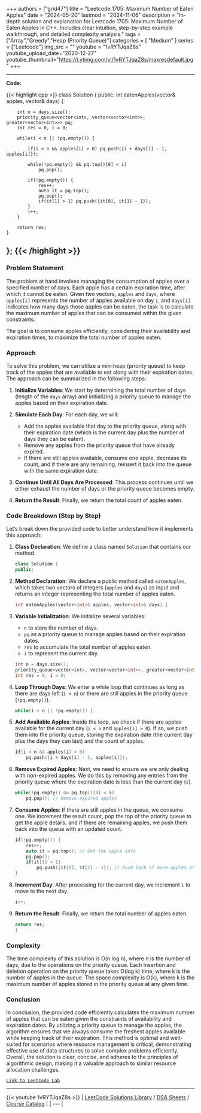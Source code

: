 
+++
authors = ["grid47"]
title = "Leetcode 1705: Maximum Number of Eaten Apples"
date = "2024-05-20"
lastmod = "2024-11-06"
description = "In-depth solution and explanation for Leetcode 1705: Maximum Number of Eaten Apples in C++. Includes clear intuition, step-by-step example walkthrough, and detailed complexity analysis."
tags = ["Array","Greedy","Heap (Priority Queue)"]
categories = [
    "Medium"
]
series = ["Leetcode"]
img_src = ""
youtube = "1vRYTJqaZ8s"
youtube_upload_date="2020-12-27"
youtube_thumbnail="https://i.ytimg.com/vi/1vRYTJqaZ8s/maxresdefault.jpg"
+++



---
**Code:**

{{< highlight cpp >}}
class Solution {
public:
    int eatenApples(vector<int>& apples, vector<int>& days) {
        
        int n = days.size();
        priority_queue<vector<int>, vector<vector<int>>, greater<vector<int>>> pq;
        int res = 0, i = 0;
        
        while(i < n || !pq.empty()) {

            if(i < n && apples[i] > 0) pq.push({i + days[i] - 1, apples[i]});
            
            while(!pq.empty() && pq.top()[0] < i)
                pq.pop();
            
            if(!pq.empty()) {
                res++;
                auto it = pq.top();
                pq.pop();
                if(it[1] > 1) pq.push({it[0], it[1] - 1});
            }
            i++;
        }
            
        return res;
    }
};
{{< /highlight >}}
---

### Problem Statement

The problem at hand involves managing the consumption of apples over a specified number of days. Each apple has a certain expiration time, after which it cannot be eaten. Given two vectors, `apples` and `days`, where `apples[i]` represents the number of apples available on day `i`, and `days[i]` indicates how many days those apples can be eaten, the task is to calculate the maximum number of apples that can be consumed within the given constraints.

The goal is to consume apples efficiently, considering their availability and expiration times, to maximize the total number of apples eaten.

### Approach

To solve this problem, we can utilize a min-heap (priority queue) to keep track of the apples that are available to eat along with their expiration dates. The approach can be summarized in the following steps:

1. **Initialize Variables**: We start by determining the total number of days (length of the `days` array) and initializing a priority queue to manage the apples based on their expiration date.

2. **Simulate Each Day**: For each day, we will:
   - Add the apples available that day to the priority queue, along with their expiration date (which is the current day plus the number of days they can be eaten).
   - Remove any apples from the priority queue that have already expired.
   - If there are still apples available, consume one apple, decrease its count, and if there are any remaining, reinsert it back into the queue with the same expiration date.

3. **Continue Until All Days Are Processed**: This process continues until we either exhaust the number of days or the priority queue becomes empty.

4. **Return the Result**: Finally, we return the total count of apples eaten.

### Code Breakdown (Step by Step)

Let’s break down the provided code to better understand how it implements this approach:

1. **Class Declaration**: We define a class named `Solution` that contains our method.

    ```cpp
    class Solution {
    public:
    ```

2. **Method Declaration**: We declare a public method called `eatenApples`, which takes two vectors of integers (`apples` and `days`) as input and returns an integer representing the total number of apples eaten.

    ```cpp
    int eatenApples(vector<int>& apples, vector<int>& days) {
    ```

3. **Variable Initialization**: We initialize several variables:
   - `n` to store the number of days.
   - `pq` as a priority queue to manage apples based on their expiration dates.
   - `res` to accumulate the total number of apples eaten.
   - `i` to represent the current day.

    ```cpp
    int n = days.size();
    priority_queue<vector<int>, vector<vector<int>>, greater<vector<int>>> pq;
    int res = 0, i = 0;
    ```

4. **Loop Through Days**: We enter a while loop that continues as long as there are days left (`i < n`) or there are still apples in the priority queue (`!pq.empty()`).

    ```cpp
    while(i < n || !pq.empty()) {
    ```

5. **Add Available Apples**: Inside the loop, we check if there are apples available for the current day (`i < n` and `apples[i] > 0`). If so, we push them into the priority queue, storing the expiration date (the current day plus the days they can last) and the count of apples.

    ```cpp
    if(i < n && apples[i] > 0) 
        pq.push({i + days[i] - 1, apples[i]});
    ```

6. **Remove Expired Apples**: Next, we need to ensure we are only dealing with non-expired apples. We do this by removing any entries from the priority queue where the expiration date is less than the current day (`i`).

    ```cpp
    while(!pq.empty() && pq.top()[0] < i)
        pq.pop(); // Remove expired apples
    ```

7. **Consume Apples**: If there are still apples in the queue, we consume one. We increment the result count, pop the top of the priority queue to get the apple details, and if there are remaining apples, we push them back into the queue with an updated count.

    ```cpp
    if(!pq.empty()) {
        res++;
        auto it = pq.top(); // Get the apple info
        pq.pop();
        if(it[1] > 1) 
            pq.push({it[0], it[1] - 1}); // Push back if more apples are left
    }
    ```

8. **Increment Day**: After processing for the current day, we increment `i` to move to the next day.

    ```cpp
    i++;
    ```

9. **Return the Result**: Finally, we return the total number of apples eaten.

    ```cpp
    return res;
    }
    ```

### Complexity

The time complexity of this solution is O(n log n), where n is the number of days, due to the operations on the priority queue. Each insertion and deletion operation on the priority queue takes O(log k) time, where k is the number of apples in the queue. The space complexity is O(k), where k is the maximum number of apples stored in the priority queue at any given time.

### Conclusion

In conclusion, the provided code efficiently calculates the maximum number of apples that can be eaten given the constraints of availability and expiration dates. By utilizing a priority queue to manage the apples, the algorithm ensures that we always consume the freshest apples available while keeping track of their expiration. This method is optimal and well-suited for scenarios where resource management is critical, demonstrating effective use of data structures to solve complex problems efficiently. Overall, the solution is clear, concise, and adheres to the principles of algorithmic design, making it a valuable approach to similar resource allocation challenges.

[`Link to LeetCode Lab`](https://leetcode.com/problems/maximum-number-of-eaten-apples/description/)

---
{{< youtube 1vRYTJqaZ8s >}}
| [LeetCode Solutions Library](https://grid47.xyz/leetcode/) / [DSA Sheets](https://grid47.xyz/sheets/) / [Course Catalog](https://grid47.xyz/courses/) |
| --- |

